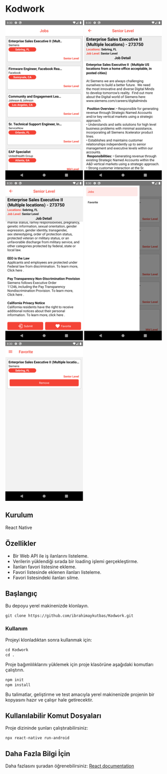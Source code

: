 # Kodwork

<img src="images/ss.png" height="500"> <img src="images/ss1.png" height="500">
<img src="images/ss2.png" height="500"> <img src="images/ss3.png" height="500">
<img src="images/ss4.png" height="500">

## Kurulum

React Native

## Özellikler

- Bir Web API ile iş ilanlarını listeleme.
- Verilerin yüklendiği sırada bir loading işlemi gerçekleştirme.
- İlanları favori listesine ekleme.
- Favori listesinde eklenen ilanları listeleme.
- Favori listesindeki ilanları silme.

## Başlangıç

Bu depoyu yerel makinenizde klonlayın.

```
git clone https://github.com/ibrahimaykutbas/Kodwork.git
```

### Kullanım

Projeyi klonladıktan sonra kullanmak için:

```
cd Kodwork
cd .
```

Proje bağımlılıklarını yüklemek için proje klasörüne aşağıdaki komutları çalıştırın.

```
npm init
npm install
```

Bu talimatlar, geliştirme ve test amacıyla yerel makinenizde projenin bir kopyasını hazır ve çalışır hale getirecektir.

## Kullanılabilir Komut Dosyaları

Proje dizininde şunları çalıştırabilirsiniz:

```
npx react-native run-android
```

## Daha Fazla Bilgi İçin

Daha fazlasını şuradan öğrenebilirsiniz: [React documentation](https://reactnative.dev/)
